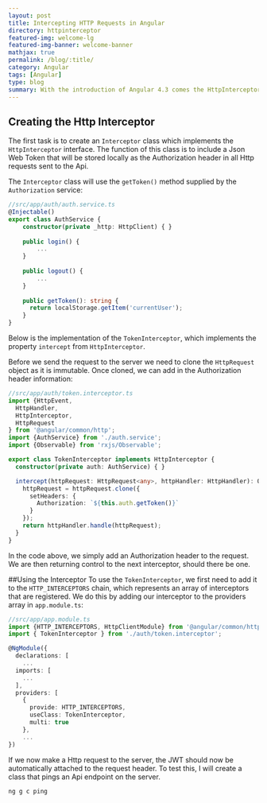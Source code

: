```yaml
---
layout: post
title: Intercepting HTTP Requests in Angular
directory: httpinterceptor
featured-img: welcome-lg
featured-img-banner: welcome-banner
mathjax: true
permalink: /blog/:title/
category: Angular
tags: [Angular]
type: blog
summary: With the introduction of Angular 4.3 comes the HttpInterceptor interface. A benefit of this is to allow us to transform outgoing requests (preprocess) and transform response event streams (postprocess) of Http requests. In this blog post, I'm going to take advantage of the preprocessing of Http requests using Angular's HttpInterceptor to automatically attach authentication information.
---
```


## Creating the Http Interceptor ##
The first task is to create an `Interceptor` class which implements the `HttpInterceptor` interface.
The function of this class is to include a Json Web Token that will be stored locally as the Authorization header in
all Http requests sent to the Api.

The `Interceptor` class will use the `getToken()` method supplied by the `Authorization` service:

```typescript
//src/app/auth/auth.service.ts
@Injectable()
export class AuthService {
    constructor(private _http: HttpClient) { }
  
    public login() {
        ...
    }
    
    public logout() {
        ...
    }
    
    public getToken(): string {
      return localStorage.getItem('currentUser');
    }
}
```

Below is the implementation of the  `TokenInterceptor`, which implements the property 
`intercept` from `HttpInterceptor`. 

Before we send the request to the server we need to clone the `HttpRequest` object
as it is immutable. Once cloned, we can add in the Authorization header information:

```typescript
//src/app/auth/token.interceptor.ts
import {HttpEvent,
  HttpHandler,
  HttpInterceptor,
  HttpRequest
} from '@angular/common/http';
import {AuthService} from './auth.service';
import {Observable} from 'rxjs/Observable';

export class TokenInterceptor implements HttpInterceptor {
  constructor(private auth: AuthService) { }

  intercept(httpRequest: HttpRequest<any>, httpHandler: HttpHandler): Observable<HttpEvent<any>> {
    httpRequest = httpRequest.clone({
      setHeaders: {
        Authorization: `${this.auth.getToken()}`
      }
    });
    return httpHandler.handle(httpRequest);
  }
}
```

In the code above, we simply add an Authorization header to the request. We are then
returning control to the next interceptor, should there be one.

##Using the Interceptor
To use the `TokenInterceptor`, we first need to add it to the `HTTP_INTERCEPTORS`
chain, which represents an array of interceptors that are registered.
We do this by adding our interceptor to the providers array in `app.module.ts`:

```typescript
//src/app/app.module.ts
import {HTTP_INTERCEPTORS, HttpClientModule} from '@angular/common/http';
import { TokenInterceptor } from './auth/token.interceptor';

@NgModule({
  declarations: [
    ...
  imports: [
    ...
  ],
  providers: [
    {
      provide: HTTP_INTERCEPTORS,
      useClass: TokenInterceptor,
      multi: true
    },
    ...
})
```

If we now make a Http request to the server, the JWT should now be automatically
attached to the request header. To test this, I will create a class that pings an
Api endpoint on the server.
```
ng g c ping
```

